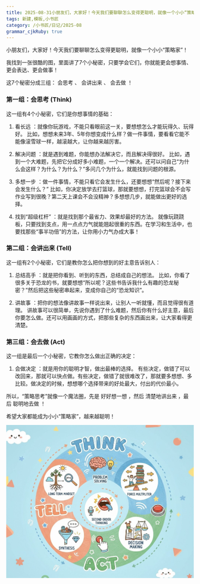 ```yaml
---
title: 2025-08-31小朋友们，大家好！今天我们要聊聊怎么变得更聪明，就像一个小小“策略家”！
tags: 新建,模板,小书匠
category: /小书匠/日记/2025-08
grammar_cjkRuby: true
---
```



<!--StartFragment-->

小朋友们，大家好！今天我们要聊聊怎么变得更聪明，就像一个小小“策略家”！

我找到一张很酷的图，里面讲了7个小秘密，只要学会它们，你就能更会想事情、更会表达、更会做事！

这7个秘密分成三组： 会思考 、 会讲出来 、 会去做 ！

### 第一组：会思考 (Think)

这一组有4个小秘密，它们是你想事情的基础：

1.  看长远 ：就像你玩游戏，不能只看眼前这一关，要想想怎么才能玩得久、玩得好。 比如，想想未来3年、5年你想变成什么样？做一件事情，要看看它能不能像滚雪球一样，越滚越大，让你越来越厉害。

2.  解决问题 ：就是遇到难题，你能想办法解决它，而且解决得很好。 比如，遇到一个大难题，先把它分成好多小难题，一个一个解决。还可以问自己“为什么会这样？为什么？为什么？”多问几个为什么，就能找到问题的根源。

3.  多想一步 ：做一件事情，不能只看它会发生什么，还要想想“然后呢？接下来会发生什么？” 比如，你决定放学去打篮球，那就要想想，打完篮球会不会写作业写到很晚？第二天上课会不会没精神？多想想几步，就能做出更好的选择。

4.  找到“超级杠杆” ：就是找到那个最省力、效果却最好的方法。 就像玩跷跷板，只要找到支点，用一点点力气就能翘起很重的东西。在学习和生活中，也要找那些“事半功倍”的方法，让你用小力气办成大事！

### 第二组：会讲出来 (Tell)

这一组有2个小秘密，它们是教你怎么把你想到的好主意告诉别人：

1.  总结高手 ：就是把你看到、听到的东西，总结成自己的想法。 比如，你看了很多关于恐龙的书，就要想想“所以呢？这些书告诉我什么有趣的恐龙秘密？”然后把这些秘密串起来，变成你自己的“恐龙知识”。

2.  讲故事 ：把你的想法像讲故事一样说出来，让别人一听就懂，而且觉得很有道理。 讲故事可以很简单，先说你遇到了什么难题，然后你有什么好主意，最后你要怎么做。还可以用画画的方式，把那些复杂的东西画出来，让大家看得更清楚。

### 第三组：会去做 (Act)

这一组是最后一个小秘密，它教你怎么做出正确的决定：

1.  会做决定 ：就是用你的聪明才智，做出最棒的选择。 有些决定，做错了可以改回来，那就可以快点做。有些决定，做错了就很难改了，那就要多想想、多比较。做决定的时候，想想哪个选择带来的好处最大，付出的代价最小。

所以，“策略思考”就像一个魔法圈，先是 好好想一想 ，然后 清楚地讲出来 ，最后 聪明地去做 ！

希望大家都能成为小小“策略家”，越来越聪明！

<!--EndFragment-->
![enter description here](./images/1756655249892.png) 


